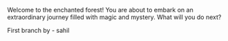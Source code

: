 Welcome to the enchanted forest! You are about to embark on an extraordinary journey filled with magic and mystery. 
What will you do next?

First branch by - sahil
